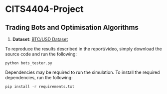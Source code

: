 # CITS4404-Project

## Trading Bots and Optimisation Algorithms

1. **Dataset**: [BTC/USD Dataset](https://www.kaggle.com/datasets/prasoonkottarathil/btcinusd)

To reproduce the results described in the report/video, simply download the source code and run the following:
```
python bots_tester.py
```

Dependencies may be required to run the simulation. To install the required dependencies, run the following:
```
pip install -r requirements.txt
```
